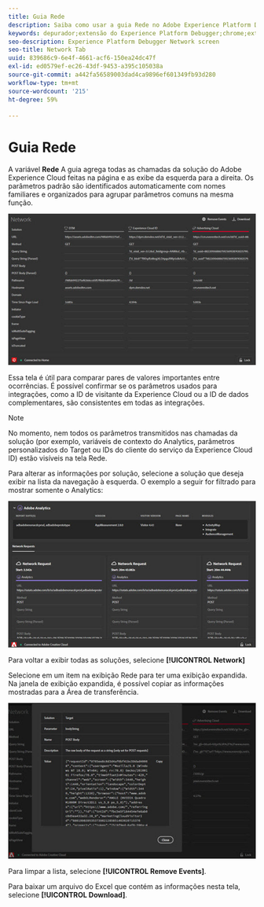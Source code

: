 ```yaml
---
title: Guia Rede
description: Saiba como usar a guia Rede no Adobe Experience Platform Debugger.
keywords: depurador;extensão do Experience Platform Debugger;chrome;extensão;rede;informações
seo-description: Experience Platform Debugger Network screen
seo-title: Network Tab
uuid: 839686c9-6e4f-4661-acf6-150ea24dc47f
exl-id: ed0579ef-ec26-43df-9453-a395c105038a
source-git-commit: a442fa56589003dad4ca9896ef601349fb93d280
workflow-type: tm+mt
source-wordcount: '215'
ht-degree: 59%

---
```


# Guia Rede

A variável **Rede** A guia agrega todas as chamadas da solução do Adobe Experience Cloud feitas na página e as exibe da esquerda para a direita. Os parâmetros padrão são identificados automaticamente com nomes familiares e organizados para agrupar parâmetros comuns na mesma função.

![](assets/network.jpg)

Essa tela é útil para comparar pares de valores importantes entre ocorrências. É possível confirmar se os parâmetros usados para integrações, como a ID de visitante da Experience Cloud ou a ID de dados complementares, são consistentes em todas as integrações.

>[!NOTE]
>
>No momento, nem todos os parâmetros transmitidos nas chamadas da solução (por exemplo, variáveis de contexto do Analytics, parâmetros personalizados do Target ou IDs do cliente do serviço da Experience Cloud ID) estão visíveis na tela Rede.

Para alterar as informações por solução, selecione a solução que deseja exibir na lista da navegação à esquerda. O exemplo a seguir for filtrado para mostrar somente o Analytics:

![](assets/network-analytics.jpg)

Para voltar a exibir todas as soluções, selecione **[!UICONTROL Network]**

Selecione em um item na exibição Rede para ter uma exibição expandida. Na janela de exibição expandida, é possível copiar as informações mostradas para a Área de transferência.

![](assets/network-expand.jpg)

<!--Use the icon at the top of each column to copy the server call URL to your clipboard, where you can paste it into another document for reference or debugging purposes.

![](assets/copy.jpg)-->

Para limpar a lista, selecione **[!UICONTROL Remove Events]**.

Para baixar um arquivo do Excel que contém as informações nesta tela, selecione **[!UICONTROL Download]**.
